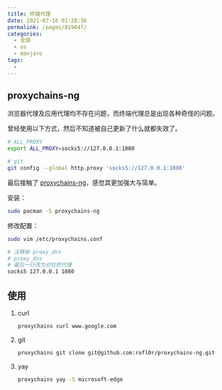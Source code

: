 ```yaml
---
title: 终端代理
date: 2021-07-16 01:28:36
permalink: /pages/819047/
categories: 
  - 全部
  - os
  - manjaro
tags: 
  - 
---
```


## proxychains-ng

浏览器代理及应用代理均不存在问题，而终端代理总是出现各种奇怪的问题。

曾经使用以下方式，然后不知道被自己更新了什么就都失效了。

```bash
# ALL_PROXY
export ALL_PROXY=socks5://127.0.0.1:1080

# git
git config --global http.proxy 'socks5://127.0.0.1:1080'
```

最后接触了 [proxychains-ng](https://github.com/rofl0r/proxychains-ng)，感觉其更加强大与简单。

安装：

```bash
sudo pacman -S proxychains-ng
```

修改配置：

```bash
sudo vim /etc/proxychains.conf

# 注释掉 proxy_dns
# proxy_dns
# 最后一行改为对应的代理
socks5 127.0.0.1 1080
```



## 使用

1. curl

   ```bash
   proxychains curl www.google.com
   ```

2. git

   ```bash
   proxychains git clone git@github.com:rofl0r/proxychains-ng.git
   ```

3. yay

   ```bash
   proxychains yay -S microsoft-edge
   ```

   

